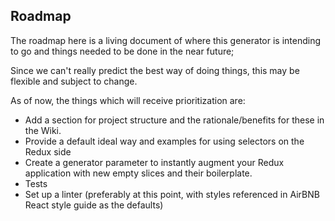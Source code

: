 ## Roadmap ##

The roadmap here is a living document of where this generator is intending to go and things needed to be done in the near future;

Since we can't really predict the best way of doing things, this may be flexible and subject to change.

As of now, the things which will receive prioritization are:

- Add a section for project structure and the rationale/benefits for these in the Wiki.
- Provide a default ideal way and examples for using selectors on the Redux side
- Create a generator parameter to instantly augment your Redux application with new empty slices and their boilerplate.
- Tests
- Set up a linter (preferably at this point, with styles referenced in AirBNB React style guide as the defaults)

